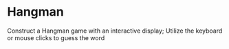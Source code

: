 # Hangman
Construct a Hangman game with an interactive display;  Utilize the keyboard or mouse clicks to guess the word
